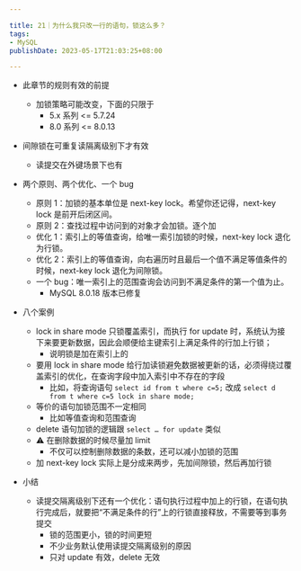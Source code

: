```yaml
---

title: 21｜为什么我只改一行的语句，锁这么多？
tags:
- MySQL
publishDate: 2023-05-17T21:03:25+08:00

---
```


- 此章节的规则有效的前提
  - 加锁策略可能改变，下面的只限于
    - 5.x 系列 <= 5.7.24
    - 8.0 系列 <= 8.0.13

- 间隙锁在可重复读隔离级别下才有效
  - 读提交在外键场景下也有

- 两个原则、两个优化、一个 bug
  - 原则 1：加锁的基本单位是 next-key lock。希望你还记得，next-key lock 是前开后闭区间。
  - 原则 2：查找过程中访问到的对象才会加锁。逐个加
  - 优化 1：索引上的等值查询，给唯一索引加锁的时候，next-key lock 退化为行锁。
  - 优化 2：索引上的等值查询，向右遍历时且最后一个值不满足等值条件的时候，next-key lock 退化为间隙锁。
  - 一个 bug：唯一索引上的范围查询会访问到不满足条件的第一个值为止。
    - MySQL 8.0.18 版本已修复

- 八个案例
  - lock in share mode 只锁覆盖索引，而执行 for update 时，系统认为接下来要更新数据，因此会顺便给主键索引上满足条件的行加上行锁；
    - 说明锁是加在索引上的
  - 要用 lock in share mode 给行加读锁避免数据被更新的话，必须得绕过覆盖索引的优化，在查询字段中加入索引中不存在的字段
    - 比如，将查询语句 `select id from t where c=5;` 改成 `select d from t where c=5 lock in share mode;`
  - 等价的语句加锁范围不一定相同
    - 比如等值查询和范围查询
  - delete 语句加锁的逻辑跟 `select … for update` 类似
  - ⚠️ 在删除数据的时候尽量加 limit
    - 不仅可以控制删除数据的条数，还可以减小加锁的范围
  - 加 next-key lock 实际上是分成来两步，先加间隙锁，然后再加行锁

- 小结
  - 读提交隔离级别下还有一个优化：语句执行过程中加上的行锁，在语句执行完成后，就要把“不满足条件的行”上的行锁直接释放，不需要等到事务提交
    - 锁的范围更小，锁的时间更短
    - 不少业务默认使用读提交隔离级别的原因
    - 只对 update 有效，delete 无效
